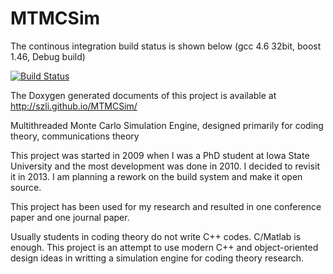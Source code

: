 MTMCSim
=======

The continous integration build status is shown below (gcc 4.6 32bit, boost 1.46, Debug build)


[![Build Status](https://travis-ci.org/szli/MTMCSim.png)](https://travis-ci.org/szli/MTMCSim)


The Doxygen generated documents of this project is available at http://szli.github.io/MTMCSim/

Multithreaded Monte Carlo Simulation Engine, designed primarily for coding theory, communications theory

This project was started in 2009 when I was a PhD student at Iowa State University and the most development was done in 2010. I decided to revisit it in 2013. I am planning a rework on the build system and make it open source.

This project has been used for my research and resulted in one conference paper and one journal paper. 

Usually students in coding theory do not write C++ codes. C/Matlab is enough. This project is an attempt to use modern C++ and object-oriented design ideas in writting a simulation engine for coding theory research.


